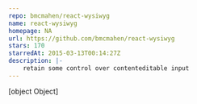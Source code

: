 ```yaml
---
repo: bmcmahen/react-wysiwyg
name: react-wysiwyg
homepage: NA
url: https://github.com/bmcmahen/react-wysiwyg
stars: 170
starredAt: 2015-03-13T00:14:27Z
description: |-
    retain some control over contenteditable input
---
```


[object Object]
